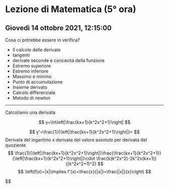 # Lezione di Matematica (5° ora) 
## Giovedì 14 ottobre 2021, 12:15:00


Cosa ci potrebbe essere in verifica?
* Il calcolo delle derivate
* tangenti
* derivate seconde e concavità della funzione
* Estremo superiore
* Estremo inferiore
* Massimo e minimo
* Punto di accumulazione
* Insieme derivato
* Calcolo differenziale 
* Metodo di newton

---

Calcoliamo una derivata 

$$
y=\ln\left|\frac{kx+1}{k^2x^2+1}\right|
$$


$$
y'=\frac{1}{\left|\frac{kx+1}{k^2x^2+1}\right|}=
$$
Derivata del logaritmo x derivata del valore assoluto per derivata del quoziente
$$
\frac{1}{\left|\frac{kx+1}{k^2x^2+1}\right|}\frac{\frac{kx+1}{k^2x^2+1}}{\left|\frac{kx+1}{k^2x^2+1}\right|}\cdot \frac{k(k^2x^2)-2k^2x(kx+1)}{(k^2x^2+1)^2}
$$
$$
\left(f(x)=|x|\implies f'(x)=\frac{x}{|x|}=\frac{|x|}{x}\right)
$$

$$
<!--stackedit_data:
eyJoaXN0b3J5IjpbODg2MTk2OTg4LC0xNjkzNDU1NTg2XX0=
-->